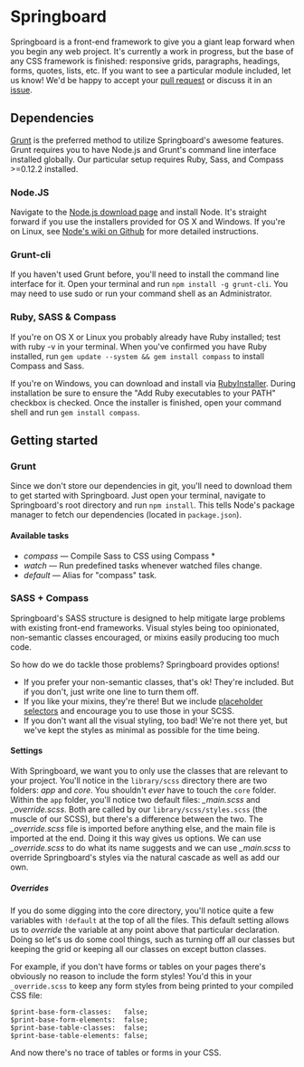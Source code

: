 # Springboard

Springboard is a front-end framework to give you a giant leap forward when you begin any web project. It's currently a work in progress, but the base of any CSS framework is finished: responsive grids, paragraphs, headings, forms, quotes, lists, etc. If you want to see a particular module included, let us know! We'd be happy to accept your [pull request](https://github.com/springbox/Springboard/pulls) or discuss it in an [issue](https://github.com/springbox/Springboard/issues).

## Dependencies
[Grunt](http://gruntjs.com/) is the preferred method to utilize Springboard's awesome features. Grunt requires you to have Node.js and Grunt's command line interface installed globally. Our particular setup requires Ruby, Sass, and Compass >=0.12.2 installed. 

### Node.JS
Navigate to the [Node.js download page](http://nodejs.org/download/) and install Node. It's straight forward if you use the installers provided for OS X and Windows. If you're on Linux, see [Node's wiki on Github](https://github.com/joyent/node/wiki/Installation) for more detailed instructions.

### Grunt-cli
If you haven't used Grunt before, you'll need to install the command line interface for it. Open your terminal and run `npm install -g grunt-cli`. You may need to use sudo or run your command shell as an Administrator.

### Ruby, SASS & Compass
If you're on OS X or Linux you probably already have Ruby installed; test with ruby -v in your terminal. When you've confirmed you have Ruby installed, run `gem update --system && gem install compass` to install Compass and Sass.

If you're on Windows, you can download and install via [RubyInstaller](http://rubyinstaller.org/downloads/). During installation be sure to ensure the "Add Ruby executables to your PATH" checkbox is checked. Once the installer is finished, open your command shell and run `gem install compass`.

## Getting started

### Grunt
Since we don't store our dependencies in git, you'll need to download them to get started with Springboard. Just open your terminal, navigate to Springboard's root directory and run `npm install`. This tells Node's package manager to fetch our dependencies (located in `package.json`).

#### Available tasks

- *compass* — Compile Sass to CSS using Compass *                            
- *watch* — Run predefined tasks whenever watched files change.            
- *default* — Alias for "compass" task.    

### SASS + Compass
Springboard's SASS structure is designed to help mitigate large problems with existing front-end frameworks. Visual styles being too opinionated, non-semantic classes encouraged, or mixins easily producing too much code.

So how do we do tackle those problems? Springboard provides options! 

- If you prefer your non-semantic classes, that's ok! They're included. But if you don't, just write one line to turn them off. 
- If you like your mixins, they're there! But we include [placeholder selectors](http://sass-lang.com/docs/yardoc/file.SASS_REFERENCE.html#placeholder_selectors_) and encourage you to use those in your SCSS. 
- If you don't want all the visual styling, too bad! We're not there yet, but we've kept the styles as minimal as possible for the time being.

#### Settings
With Springboard, we want you to only use the classes that are relevant to your project. You'll notice in the `library/scss` directory there are two folders: *app* and *core*. You shouldn't _ever_ have to touch the `core` folder. Within the `app` folder, you'll notice two default files: *_main.scss* and *_override.scss*. Both are called by our `library/scss/styles.scss` (the muscle of our SCSS), but there's a difference between the two. The *_override.scss* file is imported before anything else, and the main file is imported at the end. Doing it this way gives us options. We can use *_override.scss* to do what its name suggests and we can use *_main.scss* to override Springboard's styles via the natural cascade as well as add our own. 

##### Overrides 
If you do some digging into the core directory, you'll notice quite a few variables with `!default` at the top of all the files. This default setting allows us to _override_ the variable at any point above that particular declaration. Doing so let's us do some cool things, such as turning off all our classes but keeping the grid or keeping all our classes on except button classes. 

For example, if you don't have forms or tables on your pages there's obviously no reason to include the form styles! You'd this in your `_override.scss` to keep any form styles from being printed to your compiled CSS file:

	$print-base-form-classes:	false;
	$print-base-form-elements:	false;
	$print-base-table-classes:	false;
	$print-base-table-elements:	false;

And now there's no trace of tables or forms in your CSS.

